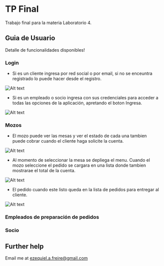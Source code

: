 # TP Final

Trabajo final para la materia Laboratorio 4.

## Guia de Usuario

Detalle de funcionalidades disponibles!

### Login
 - Si es un cliente ingresa por red social o por email, si no se enceuntra registrado lo puede hacer
   desde el registro.

 ![Alt text](https://github.com/flecherdev/comanda-front/blob/development/guias/login_cliente.png?raw=true "Title")

 - Si es un empleado o socio ingresa con sus credenciales para acceder a todas las opciones de la aplicación, apretando el boton Ingresa.

  ![Alt text](https://github.com/flecherdev/comanda-front/blob/development/guias/login_empleado.png?raw=true "Title")
  
### Mozos
 - El mozo puede ver las mesas y ver el estado de cada una tambien puede cobrar cuando el cliente haga 
 solicite la cuenta.

 ![Alt text](https://github.com/flecherdev/comanda-front/blob/development/guias/mesas_empleado.png?raw=true "Title")

 - Al momento de seleccionar la mesa se depliega el menu. Cuando el mozo seleccione el pedido se cargara
 en una lista donde tambien mostrarae el total de la cuenta.

 ![Alt text](https://github.com/flecherdev/comanda-front/blob/development/guias/menu_empleado.png?raw=true "Title")

 - El pedido cuando este listo queda en la lista de pedidos para entregar al cliente.

  ![Alt text](https://github.com/flecherdev/comanda-front/blob/development/guias/pedidos_mozo_empleado.png?raw=true "Title")


   
  
### Empleados de preparación de pedidos
 
   
  
### Socio


   
  

## Further help

Email me at ezequiel.a.freire@gmail.com
